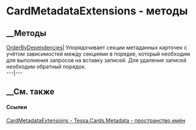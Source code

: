 # CardMetadataExtensions - методы
##  __Методы
[OrderByDependencies](M_Tessa_Cards_Metadata_CardMetadataExtensions_OrderByDependencies.htm)|
Упорядочивает секции метаданных карточек с учётом зависимостей между секциями
в порядке, который необходим для выполнения запросов на вставку записей. Для
удаления записей необходим обратный порядок.  
---|---  
## __См. также
#### Ссылки
[CardMetadataExtensions - ](T_Tessa_Cards_Metadata_CardMetadataExtensions.htm)
[Tessa.Cards.Metadata - пространство имён](N_Tessa_Cards_Metadata.htm)
